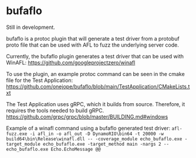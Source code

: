 # bufaflo

Still in development.

bufaflo is a protoc plugin that will generate a test driver from a protobuf proto file that can be used with AFL to fuzz the 
underlying server code.

Currently, the bufaflo plugin generates a test driver that can be used with WinAFL: https://github.com/googleprojectzero/winafl

To use the plugin, an example protoc command can be seen in the cmake file for the Test Application: https://github.com/onejope/bufaflo/blob/main/TestApplication/CMakeLists.txt

The Test Application uses gRPC, which it builds from source.  Therefore, it requires the tools needed to build gRPC.
https://github.com/grpc/grpc/blob/master/BUILDING.md#windows

Example of a winafl command using a bufaflo generated test driver:
``afl-fuzz.exe -i afl_in -o afl_out -D DynamoRIO\bin64 -t 20000 -w build64\bin\Release\winafl.dll -- -coverage_module echo_bufaflo.exe -target_module echo_bufaflo.exe -target_method main -nargs 2 -- echo_bufaflo.exe Echo.EchoMessage @@``
